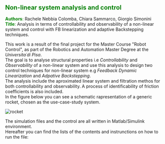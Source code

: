 ### <font color="green"> <span style="font-size:larger;"> Non-linear system analysis and control </font>


<font color="green">**Authors**:</font>  Rachele Nebbia Colomba, Chiara Sammarco, Giorgio Simonini  
<font color="green">**Title**:</font> Analysis in terms of controllability and observability of a non-linear system and control with FB linearization and adaptive Backstepping techniques. 

This work is a result of the final project for the Master Course "Robot Control", as part of the Robotics and Automation Master Degree at the *Universita´di Pisa*.   
The goal is to analyse structural properties i.e *Controllability* and *Observability* of a non-linear system and use this analysis to design two control techniques for non-linear system e.g *Feedback Dynamic Linearization* and *Adpative Backstepping*.   
The analysis include the aproximated linear system and filtration methos for both controllability and observability.
A process of identificability of friction coefficients is also included.   
In the figure below you can see a schematic rapresentation of a generic rocket, chosen as the use-case-study system.

![rocket](https://github.com/rachele182/NL_analysis_and_control/assets/75611841/71f22c5d-1c3e-4be6-a10e-51a328002a53)

The simulation files and the control are all written in Matlab/Simulink environment.  
Hereafter you can find the lists of the contents and instrunctions on how to run the file:



